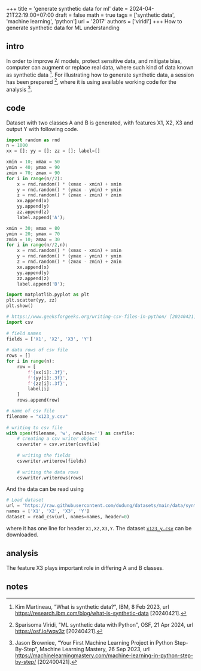 +++
title = 'generate synthetic data for ml'
date = 2024-04-21T22:19:00+07:00
draft = false
math = true
tags = ['synthetic data', 'machine learning', 'python']
url = '2017'
authors = ['viridi']
+++
How to generate synthetic data for ML understanding <!--more-->


## intro
In order to improve AI models, protect sensitive data, and mitigate bias, computer can augment or replace real data, where such kind of data known as synthetic data [^martineau_2023]. For illustrating how to generate synthetic data, a session has been prepared [^viridi_2024], where it is using available working code for the analysis [^browniee_2023].


## code
Dataset with two classes A and B is generated, with features X1, X2, X3 and output Y with following code.

```py
import random as rnd
n = 1000
xx = []; yy = []; zz = []; label=[]

xmin = 10; xmax = 50
ymin = 40; ymax = 90
zmin = 70; zmax = 90
for i in range(n//2):
    x = rnd.random() * (xmax - xmin) + xmin
    y = rnd.random() * (ymax - ymin) + ymin
    z = rnd.random() * (zmax - zmin) + zmin
    xx.append(x)
    yy.append(y)
    zz.append(z)
    label.append('A');

xmin = 30; xmax = 80
ymin = 20; ymax = 70
zmin = 10; zmax = 30
for i in range(n//2,n):
    x = rnd.random() * (xmax - xmin) + xmin
    y = rnd.random() * (ymax - ymin) + ymin
    z = rnd.random() * (zmax - zmin) + zmin
    xx.append(x)
    yy.append(y)
    zz.append(z)
    label.append('B');

import matplotlib.pyplot as plt
plt.scatter(yy, zz)
plt.show()

# https://www.geeksforgeeks.org/writing-csv-files-in-python/ [20240421]
import csv
 
# field names
fields = ['X1', 'X2', 'X3', 'Y']
 
# data rows of csv file
rows = []
for i in range(n):
    row = [
        f'{xx[i]:.3f}',
        f'{yy[i]:.3f}',
        f'{zz[i]:.3f}',
        label[i]
    ]
    rows.append(row)

# name of csv file
filename = "x123_y.csv"
 
# writing to csv file
with open(filename, 'w', newline='') as csvfile:
    # creating a csv writer object
    csvwriter = csv.writer(csvfile)
 
    # writing the fields
    csvwriter.writerow(fields)
 
    # writing the data rows
    csvwriter.writerows(rows)
```

And the data can be read using

```py
# Load dataset
url = "https://raw.githubusercontent.com/dudung/datasets/main/data/synthetic/x123_y.csv"
names = ['X1', 'X2', 'X3', 'Y']
dataset = read_csv(url, names=names, header=0)
```

where it has one line for header `X1,X2,X3,Y`. The dataset [`x123_y.csv`](https://raw.githubusercontent.com/dudung/datasets/main/data/synthetic/x123_y.csv") can be downloaded.


## analysis
The feature X3 plays important role in differing A and B classes.


## notes
[^browniee_2023]: Jason Browniee, “Your First Machine Learning Project in Python Step-By-Step”, Machine Learning Mastery, 26 Sep 2023, url https://machinelearningmastery.com/machine-learning-in-python-step-by-step/ [202400421].
[^martineau_2023]: Kim Martineau, "What is synthetic data?", IBM, 8 Feb 2023, url https://research.ibm.com/blog/what-is-synthetic-data [20240421].
[^viridi_2024]: Sparisoma Viridi, "ML synthetic data with Python", OSF, 21 Apr 2024, url https://osf.io/wqv3z [20240421].

